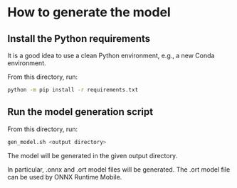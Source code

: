 # How to generate the model

## Install the Python requirements

It is a good idea to use a clean Python environment, e.g., a new Conda environment.

From this directory, run:

```bash
python -m pip install -r requirements.txt
```

## Run the model generation script

From this directory, run:

```bash
gen_model.sh <output directory>
```

The model will be generated in the given output directory.

In particular, .onnx and .ort model files will be generated.
The .ort model file can be used by ONNX Runtime Mobile.

